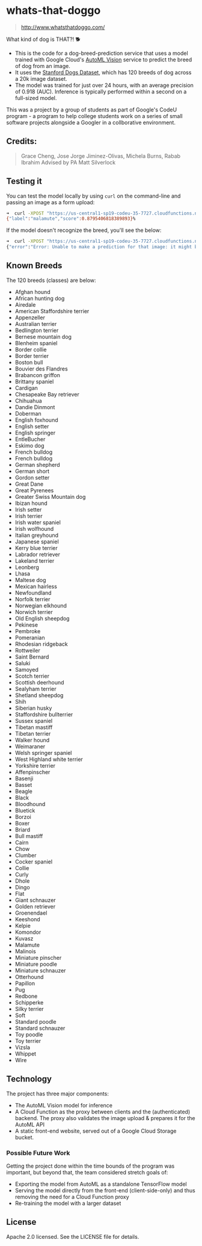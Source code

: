 # whats-that-doggo

> http://www.whatsthatdoggo.com/

What kind of dog is THAT?! 🐕

- This is the code for a dog-breed-prediction service that uses a model trained with Google Cloud's [AutoML Vision](https://cloud.google.com/automl/) service to predict the breed of dog from an image.
- It uses the [Stanford Dogs Dataset](http://vision.stanford.edu/aditya86/ImageNetDogs/), which has 120 breeds of dog across a 20k image dataset.
- The model was trained for just over 24 hours, with an average precision of 0.918 (AUC). Inference is typically performed within a second on a full-sized model.

This was a project by a group of students as part of Google's CodeU program - a program to help college students work on a series of small software projects alongside a Googler in a collborative environment.

## Credits:

> Grace Cheng, Jose Jorge Jiminez-Olivas, Michela Burns, Rabab Ibrahim
> Advised by PA Matt Silverlock

## Testing it

You can test the model locally by using `curl` on the command-line and passing an image as a form upload:

```sh
➜  curl -XPOST "https://us-central1-sp19-codeu-35-7727.cloudfunctions.net/predict" -F file=@malamute.jpg
{"label":"malamute","score":0.8795406818389893}%
```

If the model doesn't recognize the breed, you'll see the below:

```sh
➜  curl -XPOST "https://us-central1-sp19-codeu-35-7727.cloudfunctions.net/predict" -F file=@carbon.png
{"error":"Error: Unable to make a prediction for that image: it might be a breed we don't recognize yet!"}%
```

## Known Breeds

The 120 breeds (classes) are below:

- Afghan hound
- African hunting dog
- Airedale
- American Staffordshire terrier
- Appenzeller
- Australian terrier
- Bedlington terrier
- Bernese mountain dog
- Blenheim spaniel
- Border collie
- Border terrier
- Boston bull
- Bouvier des Flandres
- Brabancon griffon
- Brittany spaniel
- Cardigan
- Chesapeake Bay retriever
- Chihuahua
- Dandie Dinmont
- Doberman
- English foxhound
- English setter
- English springer
- EntleBucher
- Eskimo dog
- French bulldog
- French bulldog
- German shepherd
- German short
- Gordon setter
- Great Dane
- Great Pyrenees
- Greater Swiss Mountain dog
- Ibizan hound
- Irish setter
- Irish terrier
- Irish water spaniel
- Irish wolfhound
- Italian greyhound
- Japanese spaniel
- Kerry blue terrier
- Labrador retriever
- Lakeland terrier
- Leonberg
- Lhasa
- Maltese dog
- Mexican hairless
- Newfoundland
- Norfolk terrier
- Norwegian elkhound
- Norwich terrier
- Old English sheepdog
- Pekinese
- Pembroke
- Pomeranian
- Rhodesian ridgeback
- Rottweiler
- Saint Bernard
- Saluki
- Samoyed
- Scotch terrier
- Scottish deerhound
- Sealyham terrier
- Shetland sheepdog
- Shih
- Siberian husky
- Staffordshire bullterrier
- Sussex spaniel
- Tibetan mastiff
- Tibetan terrier
- Walker hound
- Weimaraner
- Welsh springer spaniel
- West Highland white terrier
- Yorkshire terrier
- Affenpinscher
- Basenji
- Basset
- Beagle
- Black
- Bloodhound
- Bluetick
- Borzoi
- Boxer
- Briard
- Bull mastiff
- Cairn
- Chow
- Clumber
- Cocker spaniel
- Collie
- Curly
- Dhole
- Dingo
- Flat
- Giant schnauzer
- Golden retriever
- Groenendael
- Keeshond
- Kelpie
- Komondor
- Kuvasz
- Malamute
- Malinois
- Miniature pinscher
- Miniature poodle
- Miniature schnauzer
- Otterhound
- Papillon
- Pug
- Redbone
- Schipperke
- Silky terrier
- Soft
- Standard poodle
- Standard schnauzer
- Toy poodle
- Toy terrier
- Vizsla
- Whippet
- Wire

## Technology

The project has three major components:

- The AutoML Vision model for inference
- A Cloud Function as the proxy between clients and the (authenticated) backend. The proxy also validates the image upload & prepares it for the AutoML API
- A static front-end website, served out of a Google Cloud Storage bucket.

### Possible Future Work

Getting the project done within the time bounds of the program was important, but beyond that, the team considered stretch goals of:

- Exporting the model from AutoML as a standalone TensorFlow model
- Serving the model directly from the front-end (client-side-only) and thus removing the need for a Cloud Function proxy
- Re-training the model with a larger dataset

## License

Apache 2.0 licensed. See the LICENSE file for details.
